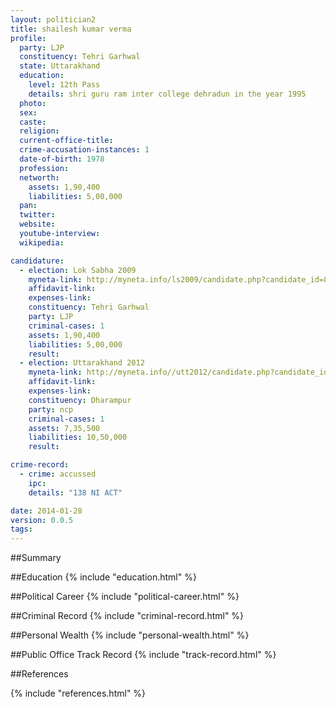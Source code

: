 ```yaml
---
layout: politician2
title: shailesh kumar verma
profile: 
  party: LJP
  constituency: Tehri Garhwal
  state: Uttarakhand
  education: 
    level: 12th Pass
    details: shri guru ram inter college dehradun in the year 1995
  photo: 
  sex: 
  caste: 
  religion: 
  current-office-title: 
  crime-accusation-instances: 1
  date-of-birth: 1978
  profession: 
  networth: 
    assets: 1,90,400
    liabilities: 5,00,000
  pan: 
  twitter: 
  website: 
  youtube-interview: 
  wikipedia: 

candidature: 
  - election: Lok Sabha 2009
    myneta-link: http://myneta.info/ls2009/candidate.php?candidate_id=8229
    affidavit-link: 
    expenses-link: 
    constituency: Tehri Garhwal 
    party: LJP
    criminal-cases: 1
    assets: 1,90,400
    liabilities: 5,00,000
    result:  
  - election: Uttarakhand 2012
    myneta-link: http://myneta.info//utt2012/candidate.php?candidate_id=216
    affidavit-link: 
    expenses-link: 
    constituency: Dharampur 
    party: ncp
    criminal-cases: 1
    assets: 7,35,500
    liabilities: 10,50,000
    result:  

crime-record: 
  - crime: accussed
    ipc: 
    details: "138 NI ACT" 

date: 2014-01-28
version: 0.0.5
tags: 
---
```

##Summary


##Education
{% include "education.html" %}


##Political Career
{% include "political-career.html" %}


##Criminal Record
{% include "criminal-record.html" %}


##Personal Wealth
{% include "personal-wealth.html" %}


##Public Office Track Record
{% include "track-record.html" %}


##References


{% include "references.html" %}